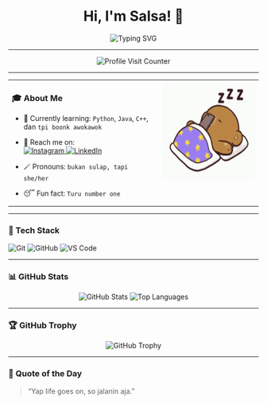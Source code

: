 <h1 align="center">Hi, I'm Salsa! 👋</h1>

<p align="center">
  <img src="https://readme-typing-svg.herokuapp.com?font=Orbitron&size=22&duration=3000&pause=1000&color=11336E&center=true&vCenter=true&width=435&lines=Information+System+Student;At+Hasanuddin+University" alt="Typing SVG" />
</p>

---

<p align="center">
  <img src="https://profile-counter.glitch.me/nabilasalsabilaa/count.svg" alt="Profile Visit Counter" />
</p>

---

<table width="100%" cellpadding="0" cellspacing="0" style="border: none; background: transparent;">
  <tr style="border: none; background: transparent;">
    <td width="60%" valign="top" style="border: none; background: transparent; padding-right: 20px;">
    
### 🎓 About Me
- 🌱 Currently learning: `Python`, `Java`, `C++`, dan `tpi boonk awokawok`  
- 📱 Reach me on:  
  <a href="https://instagram.com/nslsabilaaa_" target="_blank" rel="noopener noreferrer">
    <img src="https://img.shields.io/badge/Instagram-%23E4405F.svg?style=for-the-badge&logo=instagram&logoColor=white" alt="Instagram"/>
  </a>
  <a href="https://www.linkedin.com/in/nabila-salsabila-964511358" target="_blank" rel="noopener noreferrer">
    <img src="https://img.shields.io/badge/LinkedIn-%230077B5.svg?style=for-the-badge&logo=linkedin&logoColor=white" alt="LinkedIn"/>
  </a>  
- 🪄 Pronouns: `bukan sulap, tapi she/her`  
- 😴 Fun fact: `Turu number one`

    </td>
    <td width="40%" valign="top" align="right" style="border: none; background: transparent;">
      <img src="https://raw.githubusercontent.com/nabilasalsabilaaa/nabilasalsabilaaa/main/no-wakeup.gif" width="200" height="200" alt="No Wake Up Gif" />
    </td>
  </tr>
</table>

---

### 🧰 Tech Stack
<p>
  <img src="https://img.shields.io/badge/Git-F05032?style=for-the-badge&logo=git&logoColor=white" alt="Git"/>
  <img src="https://img.shields.io/badge/GitHub-181717?style=for-the-badge&logo=github&logoColor=white" alt="GitHub"/>
  <img src="https://img.shields.io/badge/VS%20Code-007ACC?style=for-the-badge&logo=visual-studio-code&logoColor=white" alt="VS Code"/>
</p>

---

### 📊 GitHub Stats
<p align="center">
  <img src="https://github-readme-stats.vercel.app/api?username=nabilasalsabilaa&show_icons=true&theme=radical" width="400" alt="GitHub Stats" />
  <img src="https://github-readme-stats.vercel.app/api/top-langs/?username=nabilasalsabilaa&layout=compact&theme=radical" width="300" alt="Top Languages"/>
</p>

---

### 🏆 GitHub Trophy
<p align="center">
  <img src="https://github-profile-trophy.vercel.app/?username=nabilasalsabilaa&theme=radical&margin-w=10&margin-h=10&no-bg=true&no-frame=true" alt="GitHub Trophy" />
</p>

---

### 🎯 Quote of the Day
> “Yap life goes on, so jalanin aja.”
